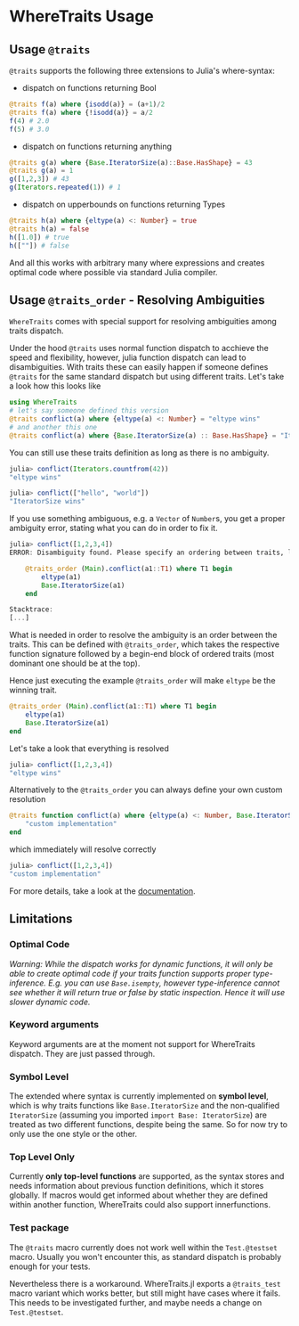 
# WhereTraits Usage

## Usage `@traits`

`@traits` supports the following three extensions to Julia's where-syntax:
- dispatch on functions returning Bool
```julia
@traits f(a) where {isodd(a)} = (a+1)/2
@traits f(a) where {!isodd(a)} = a/2
f(4) # 2.0
f(5) # 3.0
```
- dispatch on functions returning anything
```julia
@traits g(a) where {Base.IteratorSize(a)::Base.HasShape} = 43
@traits g(a) = 1
g([1,2,3]) # 43
g(Iterators.repeated(1)) # 1
```
- dispatch on upperbounds on functions returning Types
```julia
@traits h(a) where {eltype(a) <: Number} = true
@traits h(a) = false
h([1.0]) # true
h([""]) # false
```

And all this works with arbitrary many where expressions and creates optimal code where possible via standard Julia compiler.

## Usage `@traits_order` - Resolving Ambiguities

`WhereTraits` comes with special support for resolving ambiguities among traits dispatch. 

Under the hood `@traits` uses normal function dispatch to acchieve the speed and flexibility, however, julia function dispatch can lead to disambiguities. With traits these can easily happen if someone defines `@traits` for the same standard dispatch but using different traits. Let's take a look how this looks like

```julia
using WhereTraits
# let's say someone defined this version
@traits conflict(a) where {eltype(a) <: Number} = "eltype wins"
# and another this one
@traits conflict(a) where {Base.IteratorSize(a) :: Base.HasShape} = "IteratorSize wins"
```

You can still use these traits definition as long as there is no ambiguity.
```julia
julia> conflict(Iterators.countfrom(42))
"eltype wins"

julia> conflict(["hello", "world"])
"IteratorSize wins"
```

If you use something ambiguous, e.g. a `Vector` of `Number`s, you get a proper ambiguity error, stating what you can do in order to fix it.
```julia
julia> conflict([1,2,3,4])
ERROR: Disambiguity found. Please specify an ordering between traits, like the following.

    @traits_order (Main).conflict(a1::T1) where T1 begin
        eltype(a1)
        Base.IteratorSize(a1)
    end

Stacktrace:
[...]
```

What is needed in order to resolve the ambiguity is an order between the traits. This can be defined with `@traits_order`, which takes the respective function signature followed by a begin-end block of ordered traits (most dominant one should be at the top).

Hence just executing the example `@traits_order` will make `eltype` be the winning trait.
```julia
@traits_order (Main).conflict(a1::T1) where T1 begin
    eltype(a1)
    Base.IteratorSize(a1)
end
```

Let's take a look that everything is resolved
```julia
julia> conflict([1,2,3,4])
"eltype wins"
```

Alternatively to the `@traits_order` you can always define your own custom resolution

```julia
@traits function conflict(a) where {eltype(a) <: Number, Base.IteratorSize(a) :: Base.HasShape}
    "custom implementation"
end
```

which immediately will resolve correctly
```julia
julia> conflict([1,2,3,4])
"custom implementation"
```

For more details, take a look at the [documentation](https://jolin-io.github.io/WhereTraits.jl/dev).


## Limitations

### Optimal Code
*Warning: While the dispatch works for dynamic functions, it will only be able to create optimal code if your traits function supports proper type-inference. E.g. you can use `Base.isempty`, however type-inference cannot see whether it will return true or false by static inspection. Hence it will use slower dynamic code.*

### Keyword arguments
Keyword arguments are at the moment not support for WhereTraits dispatch. They are just passed through.

### Symbol Level

The extended where syntax is currently implemented on **symbol level**, which is why traits functions like `Base.IteratorSize` and the non-qualified `IteratorSize` (assuming you imported `import Base: IteratorSize`) are treated as two different functions, despite being the same. So for now try to only use the one style or the other.

### Top Level Only
Currently **only top-level functions** are supported, as the syntax stores and needs information about previous function definitions, which it stores globally. If macros would get informed about whether they are defined within another function, WhereTraits could also support innerfunctions. 

###  Test package
The `@traits` macro currently does not work well within the `Test.@testset` macro. Usually you won't encounter this, as standard dispatch is probably enough for your tests.

Nevertheless there is a workaround. WhereTraits.jl exports a `@traits_test` macro variant which works better, but still might have cases where it fails. This needs to be investigated further, and maybe needs a change on `Test.@testset`.

